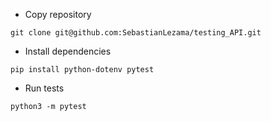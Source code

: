 - Copy repository

```text
git clone git@github.com:SebastianLezama/testing_API.git
```

- Install dependencies

```text
pip install python-dotenv pytest
```

- Run tests

```text
python3 -m pytest
```
